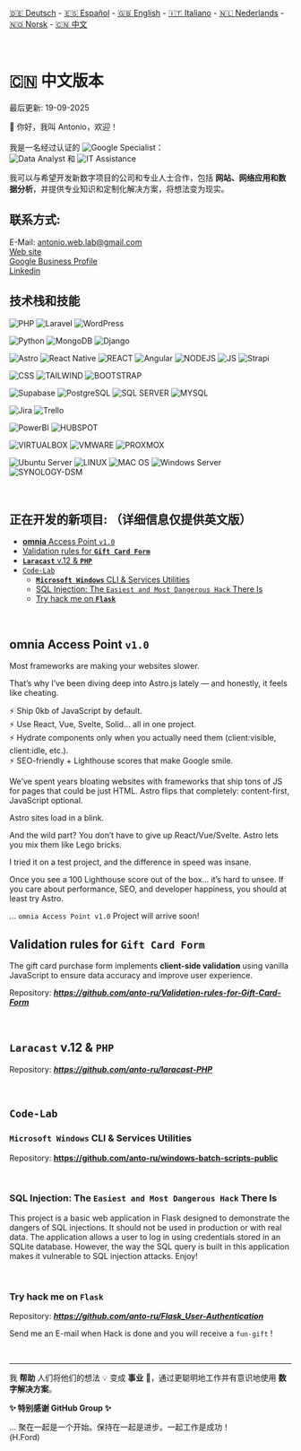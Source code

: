 <!-- INCLUDE: sections/language-menu.md -->





<!-- START INCLUDE -->
[🇩🇪 Deutsch](README.de.md) - [🇪🇸 Español](README.es.md) - [🇬🇧 English](README.md) - [🇮🇹 Italiano](README.it.md) - [🇳🇱 Nederlands](README.nl.md)  - [🇳🇴 Norsk](README.no.md) - [🇨🇳 中文](README.zh.md)
<!-- END INCLUDE -->
<br>
<h1>🇨🇳 中文版本</h1>
<p>最后更新: 19-09-2025</p>

👋 你好，我叫 Antonio，欢迎！<br><br>
我是一名经过认证的 ![Google Specialist](https://img.shields.io/badge/Google%20Specialist-4285F4?style=for-the-badge&logo=google&logoColor=white)：<br>![Data Analyst](https://img.shields.io/badge/Google_Data_Analyst-4285F4?style=for-the-badge&logo=google&logoColor=white) 和 ![IT Assistance](https://img.shields.io/badge/Google_IT_Support-4285F4?style=for-the-badge&logo=google&logoColor=white) 

我可以与希望开发新数字项目的公司和专业人士合作，包括 **网站、网络应用和数据分析**，并提供专业知识和定制化解决方案，将想法变为现实。

<h2>联系方式:</h2>
<!-- INCLUDE: sections/contact.md -->








<!-- START INCLUDE -->
E-Mail:&nbsp;antonio.web.lab@gmail.com
<br>
<a href="https://anto-ru.github.io/anto-ru/">Web site</a>
<br>
<a href="https://www.google.com/search?sca_esv=6bae24b5c791315b&hl=en&authuser=0&si=AMgyJEtREmoPL4P1I5IDCfuA8gybfVI2d5Uj7QMwYCZHKDZ-E9cZkofk5STIu4J3lpwj-FZN-h5IMQILNtxinfjxn7_uJHMfY6LL17mJ0YAAH2vLlOZKAsRcD3xYe4SDV8aBk0hrZBcfqepLuG_BU6BwFQsGrYN0ILOhjH6IsQqnuf0ry574nSM%3D&q=Antonio+Russo+Consulente+Informatico+Reviews&sa=X&ved=2ahUKEwjIzKq397ePAxWWUKQEHTQ1DLEQ0bkNegQIJBAD&biw=1920&bih=867&dpr=1">Google Business Profile</a>
<br>
<a href="https://www.linkedin.com/in/antonio-russo-83937a25b/">Linkedin</a>
<br>
<!-- END INCLUDE -->


<h2>技术栈和技能</h2>
<!-- INCLUDE: sections/stack-skills.md -->








<!-- START INCLUDE -->
![PHP](https://img.shields.io/badge/php-777BB4?style=for-the-badge&logo=php&logoColor=white) ![Laravel](https://img.shields.io/badge/Laravel-FF2D20?style=for-the-badge&logo=laravel&logoColor=white)  ![WordPress](https://img.shields.io/badge/wordpress-21759B?style=for-the-badge&logo=wordpress&logoColor=white)

![Python](https://img.shields.io/badge/python-3670A0?style=for-the-badge&logo=python&logoColor=ffdd54) ![MongoDB](https://img.shields.io/badge/MongoDB-4EA94B?style=for-the-badge&logo=mongodb&logoColor=white) ![Django](https://img.shields.io/badge/django-092E20?style=for-the-badge&logo=django&logoColor=white)

![Astro](https://img.shields.io/badge/Astro-FF5D01?style=for-the-badge&logo=astro&logoColor=white) ![React Native](https://img.shields.io/badge/react%20native-61DAFB?style=for-the-badge&logo=react&logoColor=white) ![REACT](https://img.shields.io/badge/React-20232A?style=for-the-badge&logo=react&logoColor=61DAFB) ![Angular](https://img.shields.io/badge/angular-DD0031?style=for-the-badge&logo=angular&logoColor=white) ![NODEJS](https://img.shields.io/badge/Node%20js-339933?style=for-the-badge&logo=nodedotjs&logoColor=white) ![JS](https://img.shields.io/badge/javascript-323330?style=for-the-badge&logo=javascript&logoColor=F7DF1E) ![Strapi](https://img.shields.io/badge/strapi-4945FF?style=for-the-badge&logo=strapi&logoColor=white)

![CSS](https://img.shields.io/badge/CSS3-1572B6?style=for-the-badge&logo=css3&logoColor=white) ![TAILWIND](https://img.shields.io/badge/tailwind%20css-38B2AC?style=for-the-badge&logo=tailwind-css&logoColor=white) ![BOOTSTRAP](https://img.shields.io/badge/bootstrap-563D7C?style=for-the-badge&logo=bootstrap&logoColor=white)

![Supabase](https://img.shields.io/badge/Supabase-171717?style=for-the-badge&logo=supabase&logoColor=white) ![PostgreSQL](https://img.shields.io/badge/PostgreSQL-316192?style=for-the-badge&logo=postgresql&logoColor=white) ![SQL SERVER](https://img.shields.io/badge/Microsoft%20SQL%20Server-CC2927?style=for-the-badge&logo=microsoft-sql-server&logoColor=white) ![MYSQL](https://img.shields.io/badge/MySQL-005C84?style=for-the-badge&logo=mysql&logoColor=white)

![Jira](https://img.shields.io/badge/jira-0052CC?style=for-the-badge&logo=jira&logoColor=white) ![Trello](https://img.shields.io/badge/trello-0052CC?style=for-the-badge&logo=trello&logoColor=white)

![PowerBI](https://img.shields.io/badge/Power_BI-F2C811?style=for-the-badge&logo=power-bi&logoColor=black) ![HUBSPOT](https://img.shields.io/badge/HubSpot-FF7A59?style=for-the-badge&logo=hubspot&logoColor=white)

![VIRTUALBOX](https://img.shields.io/badge/VirtualBox-21416b?style=for-the-badge&logo=VirtualBox&logoColor=white) ![VMWARE](https://img.shields.io/badge/VMware-231f20?style=for-the-badge&logo=VMware&logoColor=white) ![PROXMOX](https://img.shields.io/badge/Proxmox-E57000?style=for-the-badge&logo=proxmox&logoColor=white)

![Ubuntu Server](https://img.shields.io/badge/Ubuntu%20Server-E95420?style=for-the-badge&logo=ubuntu&logoColor=white) ![LINUX](https://img.shields.io/badge/Linux-FCC624?style=for-the-badge&logo=linux&logoColor=black) ![MAC OS](https://img.shields.io/badge/mac%20os-000000?style=for-the-badge&logo=apple&logoColor=white) ![Windows Server](https://img.shields.io/badge/Windows%20Server-0078D6?style=for-the-badge&logo=windows&logoColor=white) ![SYNOLOGY-DSM](https://img.shields.io/badge/Synology%20DSM-0078FF?style=for-the-badge&logo=synology&logoColor=white)

<br>
<!-- END INCLUDE -->

<h2>正在开发的新项目: （详细信息仅提供英文版）</h2>
<!-- INCLUDE: sections/projects.md -->








<!-- START INCLUDE -->
- [**omnia** Access Point `v1.0`](#omnia-access-point-v10)
- [Validation rules for **`Gift Card Form`**](#validation-rules-for-gift-card-form)
- [**`Laracast`** v.12 \& **`PHP`**](#laracast-v12--php)
- [`Code-Lab`](#code-lab)
  - [**`Microsoft Windows`** CLI \& Services Utilities](#microsoft-windows-cli--services-utilities)
  - [SQL Injection: The `Easiest and Most Dangerous Hack` There Is](#sql-injection-the-easiest-and-most-dangerous-hack-there-is)
  - [Try hack me on **`Flask`**](#try-hack-me-on-flask)

<br>

## **omnia** Access Point `v1.0`
Most frameworks are making your websites slower.

That’s why I’ve been diving deep into Astro.js lately — and honestly, it feels like cheating.

⚡️ Ship 0kb of JavaScript by default.<br>
⚡️ Use React, Vue, Svelte, Solid… all in one project.<br>
⚡️ Hydrate components only when you actually need them (client:visible, client:idle, etc.).<br>
⚡️ SEO-friendly + Lighthouse scores that make Google smile.<br>

We’ve spent years bloating websites with frameworks that ship tons of JS for pages that could be just HTML. Astro flips that completely: content-first, JavaScript optional.

Astro sites load in a blink.

And the wild part? You don’t have to give up React/Vue/Svelte. Astro lets you mix them like Lego bricks.

I tried it on a test project, and the difference in speed was insane.

Once you see a 100 Lighthouse score out of the box… it’s hard to unsee.
If you care about performance, SEO, and developer happiness, you should at least try Astro.

... `omnia Access Point v1.0` Project will arrive soon!

## Validation rules for **`Gift Card Form`**
The gift card purchase form implements **client-side validation** using vanilla JavaScript to ensure data accuracy and improve user experience.

Repository: ***https://github.com/anto-ru/Validation-rules-for-Gift-Card-Form***

<br>

## **`Laracast`** v.12 & **`PHP`**

Repository: ***https://github.com/anto-ru/laracast-PHP***

<br>


## `Code-Lab`

### **`Microsoft Windows`** CLI & Services Utilities

Repository: **https://github.com/anto-ru/windows-batch-scripts-public**

<br>


### SQL Injection: The `Easiest and Most Dangerous Hack` There Is

This project is a basic web application in Flask designed to demonstrate the dangers of SQL injections. It should not be used in production or with real data. The application allows a user to log in using credentials stored in an SQLite database. However, the way the SQL query is built in this application makes it vulnerable to SQL injection attacks. Enjoy!

<br>

### Try hack me on **`Flask`**

Repository: ***https://github.com/anto-ru/Flask_User-Authentication***

Send me an E-mail when Hack is done and you will receive a `fun-gift` !

<br>
<!-- END INCLUDE -->


---
我 **帮助** 人们将他们的想法 💡 变成 **事业** 💼，通过更聪明地工作并有意识地使用 **数字解决方案**。

**✨ 特别感谢 GitHub Group ✨**

... 聚在一起是一个开始。保持在一起是进步。一起工作是成功！<br>
(H.Ford)
